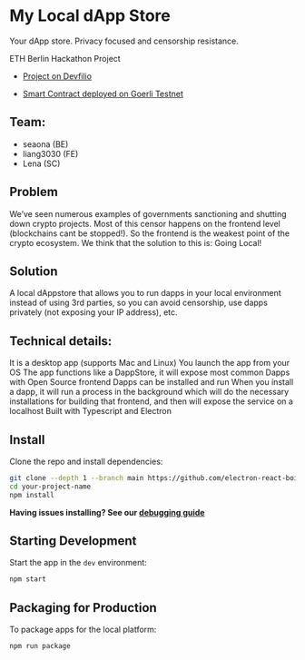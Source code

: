 # My Local dApp Store

Your dApp store. Privacy focused and censorship resistance.

ETH Berlin Hackathon Project

- [Project on Devfilio]()

- [Smart Contract deployed on Goerli Testnet](https://goerli.etherscan.io/address/0x3858406F7E71FdA799881CbBA6270A31F42c010a)

## Team:

- seaona (BE)
- liang3030 (FE)
- Lena (SC)

## Problem

We’ve seen numerous examples of governments sanctioning and shutting down crypto projects. Most of this censor happens on the frontend level (blockchains cant be stopped!). So the frontend is the weakest point of the crypto ecosystem. We think that the solution to this is: Going Local!

## Solution

A local dAppstore that allows you to run dapps in your local environment instead of using 3rd parties, so you can avoid censorship, use dapps privately (not exposing your IP address), etc.

## Technical details:

It is a desktop app (supports Mac and Linux)
You launch the app from your OS
The app functions like a DappStore, it will expose most common Dapps with Open Source frontend
Dapps can be installed and run
When you install a dapp, it will run a process in the background which will do the necessary installations for building that frontend, and then will expose the service on a localhost
Built with Typescript and Electron

## Install

Clone the repo and install dependencies:

```bash
git clone --depth 1 --branch main https://github.com/electron-react-boilerplate/electron-react-boilerplate.git your-project-name
cd your-project-name
npm install
```

**Having issues installing? See our [debugging guide](https://github.com/electron-react-boilerplate/electron-react-boilerplate/issues/400)**

## Starting Development

Start the app in the `dev` environment:

```bash
npm start
```

## Packaging for Production

To package apps for the local platform:

```bash
npm run package
```
